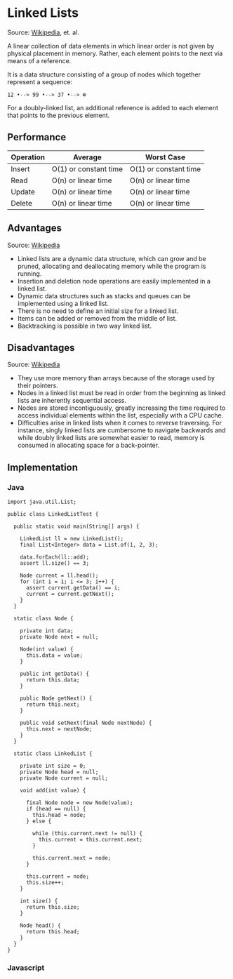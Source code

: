 # Linked Lists
Source: [Wikipedia](https://en.wikipedia.org/wiki/Linked_list), et. al.

A linear collection of data elements in which linear order is not given by physical placement in memory.  Rather, each element points to the next via means of a reference.

It is a data structure consisting of a group of nodes which together represent a sequence:

`12 •--> 99 •--> 37 •--> ⊠`

For a doubly-linked list, an additional reference is added to each element that points to the previous element.

## Performance
| Operation| Average                | Worst Case                |
|----------|------------------------|---------------------------|
| Insert   | O(1) or constant time  | O(1) or constant time     |
| Read     | O(n) or linear time    | O(n) or linear time       |
| Update   | O(n) or linear time    | O(n) or linear time       |
| Delete   | O(n) or linear time    | O(n) or linear time       |

## Advantages
Source: [Wikipedia](https://en.wikipedia.org/wiki/Linked_list)

* Linked lists are a dynamic data structure, which can grow and be pruned, allocating and deallocating memory while the program is running.
* Insertion and deletion node operations are easily implemented in a linked list.
* Dynamic data structures such as stacks and queues can be implemented using a linked list.
* There is no need to define an initial size for a linked list.
* Items can be added or removed from the middle of list.
* Backtracking is possible in two way linked list.

## Disadvantages
Source: [Wikipedia](https://en.wikipedia.org/wiki/Linked_list)

* They use more memory than arrays because of the storage used by their pointers.
* Nodes in a linked list must be read in order from the beginning as linked lists are inherently sequential access.
* Nodes are stored incontiguously, greatly increasing the time required to access individual elements within the list, especially with a CPU cache.
* Difficulties arise in linked lists when it comes to reverse traversing. For instance, singly linked lists are cumbersome to navigate backwards and while doubly linked lists are somewhat easier to read, memory is consumed in allocating space for a back-pointer.

## Implementation
### Java
```
import java.util.List;

public class LinkedListTest {

  public static void main(String[] args) {

    LinkedList ll = new LinkedList();
    final List<Integer> data = List.of(1, 2, 3);

    data.forEach(ll::add);
    assert ll.size() == 3;

    Node current = ll.head();
    for (int i = 1; i <= 3; i++) {
      assert current.getData() == i;
      current = current.getNext();
    }
  }

  static class Node {

    private int data;
    private Node next = null;

    Node(int value) {
      this.data = value;
    }

    public int getData() {
      return this.data;
    }

    public Node getNext() {
      return this.next;
    }

    public void setNext(final Node nextNode) {
      this.next = nextNode;
    }
  }

  static class LinkedList {

    private int size = 0;
    private Node head = null;
    private Node current = null;

    void add(int value) {

      final Node node = new Node(value);
      if (head == null) {
        this.head = node;
      } else {

        while (this.current.next != null) {
          this.current = this.current.next;
        }

        this.current.next = node;
      }

      this.current = node;
      this.size++;
    }

    int size() {
      return this.size;
    }

    Node head() {
      return this.head;
    }
  }
}
```
### Javascript
